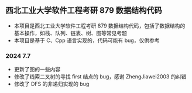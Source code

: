 ## 西北工业大学软件工程考研 879 数据结构代码
- 本项目是西北工业大学软件工程考研 879 数据结构代码，包括了数据结构的基本操作，如栈、队列、链表、树、图等常见考题
- 本项目是基于 C、Cpp 语言实现的，代码可能有 bug，仅供参考

### 2024 7.7
- 更新了图的一些内容
- 修改了线索二叉树的寻找 first 结点的 bug，感谢 ZhengJiawei2003 的纠错
- 修改了 DFS 的非递归实现的 bug